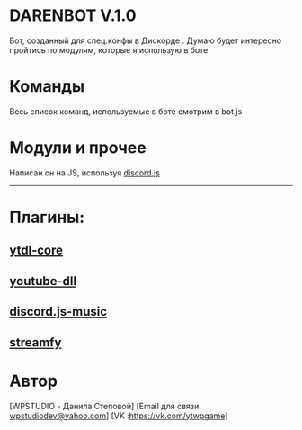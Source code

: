 #  DARENBOT V.1.0
Бот, созданный для спец.конфы в Дискорде .
Думаю будет интересно пройтись по модулям, которые я использую в боте.
# Команды
Весь список команд, используемые в боте смотрим в bot.js

# Модули и прочее
Написан он на JS, используя 
[discord.js](https://discord.js.org/)
***
# Плагины: 

[ytdl-core](https://github.com/fent/node-ytdl-core)
---
[youtube-dll](https://github.com/rg3/youtube-dl)
---
[discord.js-music](https://github.com/bdistin/OhGodMusicBot)
---
[streamfy](https://github.com/nfroidure/gulp-streamify)
---

# Автор 
[WPSTUDIO - Данила Степовой]
[Email для связи: wpstudiodev@yahoo.com]
[VK :https://vk.com/ytwpgame]

